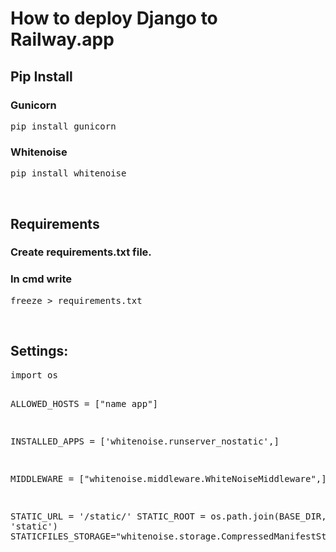 <h1>How to deploy Django to Railway.app</h1>

<h2>Pip Install</h2>
<h3>Gunicorn</h3> <pre>pip install gunicorn</pre>
<h3>Whitenoise</h3> <pre>pip install whitenoise</pre>
<br>

<h2>Requirements</h2>
<h3>Create requirements.txt file.</h3>
<h3>In cmd write</h3>
<pre>freeze > requirements.txt</pre>
<br>

<h2>Settings:</h2>
<pre class="notranslate">
import os

ALLOWED_HOSTS = ["name app"]

INSTALLED_APPS = ['whitenoise.runserver_nostatic',]

MIDDLEWARE = ["whitenoise.middleware.WhiteNoiseMiddleware",]

STATIC_URL = '/static/'
STATIC_ROOT = os.path.join(BASE_DIR, 'static')
STATICFILES_STORAGE="whitenoise.storage.CompressedManifestStaticFilesStorage"
</pre>

